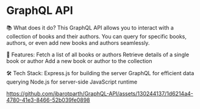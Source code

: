 # GraphQL API 
 
📚 What does it do?
This GraphQL API allows you to interact with a collection of books and their authors. You can query for specific books, authors, or even add new books and authors seamlessly.

🌟 Features:
Fetch a list of all books or authors
Retrieve details of a single book or author
Add a new book or author to the collection

🛠️ Tech Stack:
Express.js for building the server
GraphQL for efficient data querying
Node.js for server-side JavaScript runtime



https://github.com/ibarotparth/GraphQL-API/assets/130244137/1d6214a4-4780-41e3-8466-52b039fe0898

